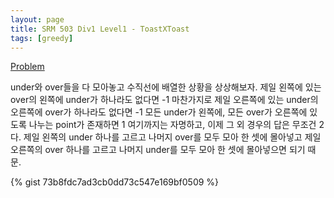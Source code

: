 ```yaml
---
layout: page
title: SRM 503 Div1 Level1 - ToastXToast
tags: [greedy]
---
```


[Problem](https://community.topcoder.com/stat?c=problem_statement&pm=11204)

<div class="psnote">
under와 over들을 다 모아놓고 수직선에 배열한 상황을 상상해보자.
제일 왼쪽에 있는 over의 왼쪽에 under가 하나라도 없다면 -1
마찬가지로 제일 오른쪽에 있는 under의 오른쪽에 over가 하나라도 없다면 -1
모든 under가 왼쪽에, 모든 over가 오른쪽에 있도록 나누는 point가 존재하면 1
여기까지는 자명하고, 이제 그 외 경우의 답은 무조건 2다.
제일 왼쪽의 under 하나를 고르고 나머지 over를 모두 모아 한 셋에 몰아넣고
제일 오른쪽의 over 하나를 고르고 나머지 under를 모두 모아 한 셋에 몰아넣으면 되기 때문.
</div>

{% gist 73b8fdc7ad3cb0dd73c547e169bf0509 %}
